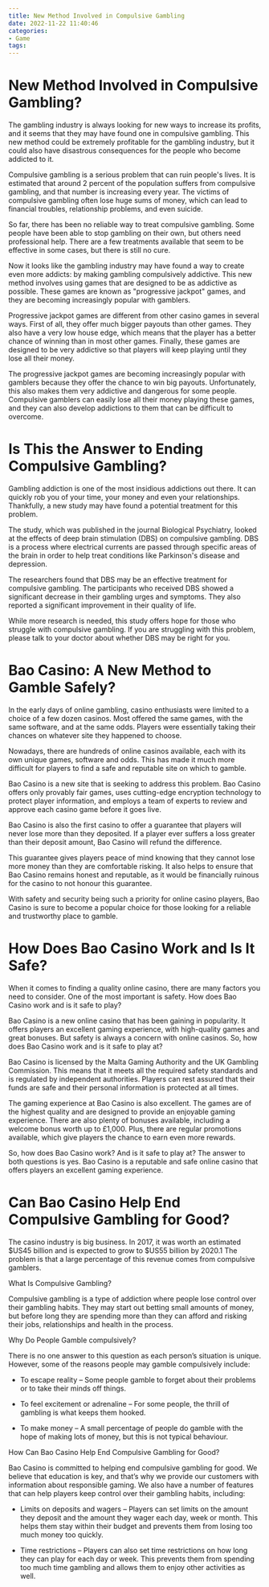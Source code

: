 ```yaml
---
title: New Method Involved in Compulsive Gambling
date: 2022-11-22 11:40:46
categories:
- Game
tags:
---
```



#  New Method Involved in Compulsive Gambling?

The gambling industry is always looking for new ways to increase its profits, and it seems that they may have found one in compulsive gambling. This new method could be extremely profitable for the gambling industry, but it could also have disastrous consequences for the people who become addicted to it.

Compulsive gambling is a serious problem that can ruin people's lives. It is estimated that around 2 percent of the population suffers from compulsive gambling, and that number is increasing every year. The victims of compulsive gambling often lose huge sums of money, which can lead to financial troubles, relationship problems, and even suicide.

So far, there has been no reliable way to treat compulsive gambling. Some people have been able to stop gambling on their own, but others need professional help. There are a few treatments available that seem to be effective in some cases, but there is still no cure.

Now it looks like the gambling industry may have found a way to create even more addicts: by making gambling compulsively addictive. This new method involves using games that are designed to be as addictive as possible. These games are known as "progressive jackpot" games, and they are becoming increasingly popular with gamblers.

Progressive jackpot games are different from other casino games in several ways. First of all, they offer much bigger payouts than other games. They also have a very low house edge, which means that the player has a better chance of winning than in most other games. Finally, these games are designed to be very addictive so that players will keep playing until they lose all their money.

The progressive jackpot games are becoming increasingly popular with gamblers because they offer the chance to win big payouts. Unfortunately, this also makes them very addictive and dangerous for some people. Compulsive gamblers can easily lose all their money playing these games, and they can also develop addictions to them that can be difficult to overcome.

#  Is This the Answer to Ending Compulsive Gambling?

Gambling addiction is one of the most insidious addictions out there. It can quickly rob you of your time, your money and even your relationships. Thankfully, a new study may have found a potential treatment for this problem.

The study, which was published in the journal Biological Psychiatry, looked at the effects of deep brain stimulation (DBS) on compulsive gambling. DBS is a process where electrical currents are passed through specific areas of the brain in order to help treat conditions like Parkinson's disease and depression.

The researchers found that DBS may be an effective treatment for compulsive gambling. The participants who received DBS showed a significant decrease in their gambling urges and symptoms. They also reported a significant improvement in their quality of life.

While more research is needed, this study offers hope for those who struggle with compulsive gambling. If you are struggling with this problem, please talk to your doctor about whether DBS may be right for you.

#  Bao Casino: A New Method to Gamble Safely?

In the early days of online gambling, casino enthusiasts were limited to a choice of a few dozen casinos. Most offered the same games, with the same software, and at the same odds. Players were essentially taking their chances on whatever site they happened to choose.

Nowadays, there are hundreds of online casinos available, each with its own unique games, software and odds. This has made it much more difficult for players to find a safe and reputable site on which to gamble.

Bao Casino is a new site that is seeking to address this problem. Bao Casino offers only provably fair games, uses cutting-edge encryption technology to protect player information, and employs a team of experts to review and approve each casino game before it goes live.

Bao Casino is also the first casino to offer a guarantee that players will never lose more than they deposited. If a player ever suffers a loss greater than their deposit amount, Bao Casino will refund the difference.

This guarantee gives players peace of mind knowing that they cannot lose more money than they are comfortable risking. It also helps to ensure that Bao Casino remains honest and reputable, as it would be financially ruinous for the casino to not honour this guarantee.

With safety and security being such a priority for online casino players, Bao Casino is sure to become a popular choice for those looking for a reliable and trustworthy place to gamble.

#  How Does Bao Casino Work and Is It Safe?

When it comes to finding a quality online casino, there are many factors you need to consider. One of the most important is safety. How does Bao Casino work and is it safe to play?

Bao Casino is a new online casino that has been gaining in popularity. It offers players an excellent gaming experience, with high-quality games and great bonuses. But safety is always a concern with online casinos. So, how does Bao Casino work and is it safe to play at?

Bao Casino is licensed by the Malta Gaming Authority and the UK Gambling Commission. This means that it meets all the required safety standards and is regulated by independent authorities. Players can rest assured that their funds are safe and their personal information is protected at all times.

The gaming experience at Bao Casino is also excellent. The games are of the highest quality and are designed to provide an enjoyable gaming experience. There are also plenty of bonuses available, including a welcome bonus worth up to £1,000. Plus, there are regular promotions available, which give players the chance to earn even more rewards.

So, how does Bao Casino work? And is it safe to play at? The answer to both questions is yes. Bao Casino is a reputable and safe online casino that offers players an excellent gaming experience.

#  Can Bao Casino Help End Compulsive Gambling for Good?

The casino industry is big business. In 2017, it was worth an estimated $US45 billion and is expected to grow to $US55 billion by 2020.1 The problem is that a large percentage of this revenue comes from compulsive gamblers.

What Is Compulsive Gambling?

Compulsive gambling is a type of addiction where people lose control over their gambling habits. They may start out betting small amounts of money, but before long they are spending more than they can afford and risking their jobs, relationships and health in the process.

Why Do People Gamble compulsively?

There is no one answer to this question as each person’s situation is unique. However, some of the reasons people may gamble compulsively include:

* To escape reality – Some people gamble to forget about their problems or to take their minds off things.

* To feel excitement or adrenaline – For some people, the thrill of gambling is what keeps them hooked.

* To make money – A small percentage of people do gamble with the hope of making lots of money, but this is not typical behaviour.

How Can Bao Casino Help End Compulsive Gambling for Good?

Bao Casino is committed to helping end compulsive gambling for good. We believe that education is key, and that’s why we provide our customers with information about responsible gaming. We also have a number of features that can help players keep control over their gambling habits, including:

* Limits on deposits and wagers – Players can set limits on the amount they deposit and the amount they wager each day, week or month. This helps them stay within their budget and prevents them from losing too much money too quickly.

* Time restrictions – Players can also set time restrictions on how long they can play for each day or week. This prevents them from spending too much time gambling and allows them to enjoy other activities as well.